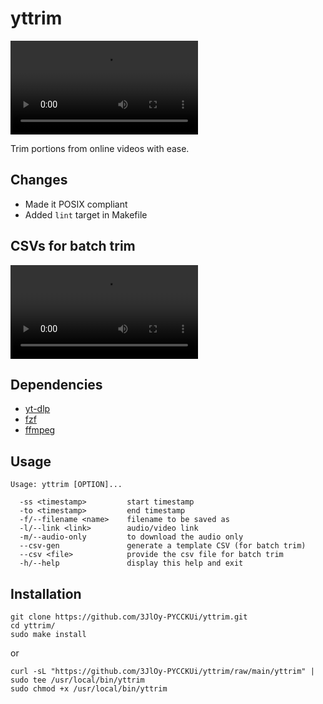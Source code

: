 # yttrim

![yttrim in action.](.assets/yttrim.mp4)

Trim portions from online videos with ease.
## Changes

- Made it POSIX compliant
- Added `lint` target in Makefile

## CSVs for batch trim

![Batch trimming with CSVs.](.assets/csv.mp4)

## Dependencies

- [yt-dlp](https://https://github.com/yt-dlp/yt-dlp) 
- [fzf](https://github.com/junegunn/fzf)
- [ffmpeg](https://ffmpeg.org)

## Usage

```
Usage: yttrim [OPTION]...

  -ss <timestamp>         start timestamp
  -to <timestamp>         end timestamp
  -f/--filename <name>    filename to be saved as
  -l/--link <link>        audio/video link
  -m/--audio-only         to download the audio only
  --csv-gen               generate a template CSV (for batch trim)
  --csv <file>            provide the csv file for batch trim
  -h/--help               display this help and exit
```

## Installation

```
git clone https://github.com/3JlOy-PYCCKUi/yttrim.git
cd yttrim/
sudo make install
```

or

```
curl -sL "https://github.com/3JlOy-PYCCKUi/yttrim/raw/main/yttrim" | sudo tee /usr/local/bin/yttrim
sudo chmod +x /usr/local/bin/yttrim
```

